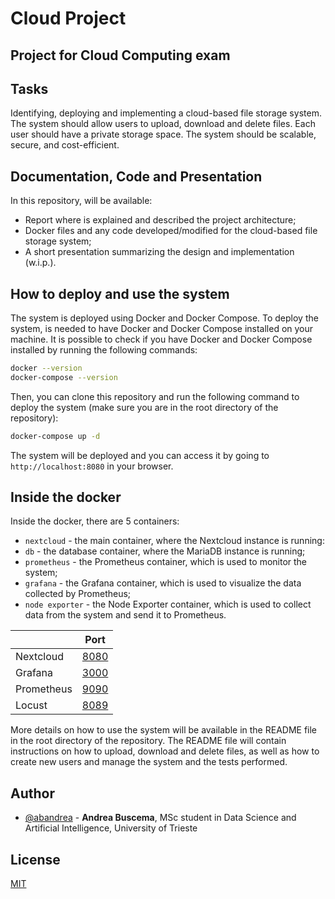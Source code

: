 # Cloud Project
## Project for Cloud Computing exam

##  Tasks
Identifying, deploying and implementing a cloud-based file storage system. The system should allow users to upload, download and delete files. Each user should have a private storage space. The system should be scalable, secure, and cost-efficient.

## Documentation, Code and Presentation

In this repository, will be available: 

- Report where is explained and described the project architecture;
- Docker files and any code developed/modified for the cloud-based file storage system;
- A short presentation summarizing the design and implementation (w.i.p.).

## How to deploy and use the system

The system is deployed using Docker and Docker Compose. To deploy the system, is needed to have Docker and Docker Compose installed on your machine. It is possible to check if you have Docker and Docker Compose installed by running the following commands:

```bash
docker --version
docker-compose --version
```

Then, you can clone this repository and run the following command to deploy the system (make sure you are in the root directory of the repository):

```bash
docker-compose up -d
```

The system will be deployed and you can access it by going to `http://localhost:8080` in your browser.

## Inside the docker

Inside the docker, there are 5 containers:

- `nextcloud` - the main container, where the Nextcloud instance is running: 
- `db` - the database container, where the MariaDB instance is running;
- `prometheus` - the Prometheus container, which is used to monitor the system;
- `grafana` - the Grafana container, which is used to visualize the data collected by Prometheus;
- `node exporter` - the Node Exporter container, which is used to collect data from the system and send it to Prometheus.



|    |   Port |
| -------- | ------|
| Nextcloud | [8080](http://localhost:8080) |
| Grafana | [3000](http://localhost:3000) |
| Prometheus | [9090](http://localhost:9090) |
| Locust | [8089](http://localhost:8089) |


More details on how to use the system will be available in the README file in the root directory of the repository. The README file will contain instructions on how to upload, download and delete files, as well as how to create new users and manage the system and the tests performed. 

## Author

- [@abandrea](https://github.com/abandrea) - **Andrea Buscema**, MSc student in Data Science and Artificial Intelligence, University of Trieste





## License

[MIT](https://choosealicense.com/licenses/mit/)
